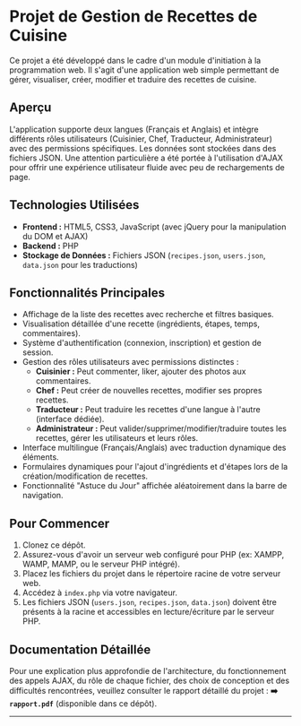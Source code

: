 # Projet de Gestion de Recettes de Cuisine

Ce projet a été développé dans le cadre d'un module d'initiation à la programmation web. Il s'agit d'une application web simple permettant de gérer, visualiser, créer, modifier et traduire des recettes de cuisine.

## Aperçu

L'application supporte deux langues (Français et Anglais) et intègre différents rôles utilisateurs (Cuisinier, Chef, Traducteur, Administrateur) avec des permissions spécifiques. Les données sont stockées dans des fichiers JSON. Une attention particulière a été portée à l'utilisation d'AJAX pour offrir une expérience utilisateur fluide avec peu de rechargements de page.

## Technologies Utilisées

*   **Frontend :** HTML5, CSS3, JavaScript (avec jQuery pour la manipulation du DOM et AJAX)
*   **Backend :** PHP
*   **Stockage de Données :** Fichiers JSON (`recipes.json`, `users.json`, `data.json` pour les traductions)

## Fonctionnalités Principales

*   Affichage de la liste des recettes avec recherche et filtres basiques.
*   Visualisation détaillée d'une recette (ingrédients, étapes, temps, commentaires).
*   Système d'authentification (connexion, inscription) et gestion de session.
*   Gestion des rôles utilisateurs avec permissions distinctes :
    *   **Cuisinier :** Peut commenter, liker, ajouter des photos aux commentaires.
    *   **Chef :** Peut créer de nouvelles recettes, modifier ses propres recettes.
    *   **Traducteur :** Peut traduire les recettes d'une langue à l'autre (interface dédiée).
    *   **Administrateur :** Peut valider/supprimer/modifier/traduire toutes les recettes, gérer les utilisateurs et leurs rôles.
*   Interface multilingue (Français/Anglais) avec traduction dynamique des éléments.
*   Formulaires dynamiques pour l'ajout d'ingrédients et d'étapes lors de la création/modification de recettes.
*   Fonctionnalité "Astuce du Jour" affichée aléatoirement dans la barre de navigation.

## Pour Commencer

1.  Clonez ce dépôt.
2.  Assurez-vous d'avoir un serveur web configuré pour PHP (ex: XAMPP, WAMP, MAMP, ou le serveur PHP intégré).
3.  Placez les fichiers du projet dans le répertoire racine de votre serveur web.
4.  Accédez à `index.php` via votre navigateur.
5.  Les fichiers JSON (`users.json`, `recipes.json`, `data.json`) doivent être présents à la racine et accessibles en lecture/écriture par le serveur PHP.

## Documentation Détaillée

Pour une explication plus approfondie de l'architecture, du fonctionnement des appels AJAX, du rôle de chaque fichier, des choix de conception et des difficultés rencontrées, veuillez consulter le rapport détaillé du projet :
**➡️ `rapport.pdf`** (disponible dans ce dépôt).

---
